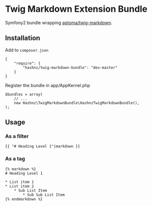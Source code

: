 # Twig Markdown Extension Bundle

Symfony2 bundle wrapping [aptoma/twig-markdown](https://github.com/aptoma/twig-markdown/tree/1.0.0).

## Installation

Add to `composer.json`

    {
        "require": {
            "hashnz/twig-markdown-bundle": "dev-master"
        }
    }
    
Register the bundle in app/AppKernel.php

    $bundles = array(
        // ...
        new Hashnz\TwigMarkdownBundle\HashnzTwigMarkdownBundle(),
    );

## Usage

### As a filter
    
    {{ "# Heading Level 1"|markdown }}

### As a tag

    {% markdown %}
    # Heading Level 1

    * List item 1
    * List item 2
        * Sub List Item
            * Sub Sub List Item
    {% endmarkdown %}
